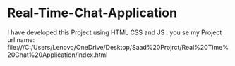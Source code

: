 # Real-Time-Chat-Application
I have developed this Project using HTML CSS and JS . you se my Project url name:  file:///C:/Users/Lenovo/OneDrive/Desktop/Saad%20Projrct/Real%20Time%20Chat%20Application/index.html
